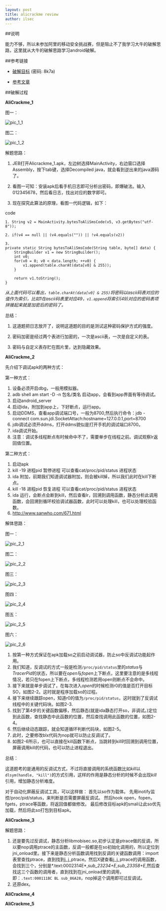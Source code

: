 ```yaml
---
layout: post
title: alicrackme review
author: ilsec
---
```


##说明

能力不够，所以未参加阿里的移动安全挑战赛，但是阻止不了我学习大牛的破解思路，这里就从大牛的破解思路学习android破解。

##参考链接

* [破解目标] (密码: 8k7a)

* [参考文章]

##破解过程

**AliCrackme_1**

图一：

![pic_1_1](http://f8.topit.me/8/06/49/112252130002e49068l.jpg)

图二：

![pic_1_2](http://fb.topit.me/b/9c/53/1122585776234539cbo.jpg)

解题思路：

1. JEB打开Alicrackme_1.apk，左边树选择MainActivity，右边窗口选择Assembly，按下tab键，选择Decompiled java，就会看到逆出来的java源码了。
	
2. 看图一可知：安装apk后看手机日志即可分析出密码，即爆破法。输入012345678，然后看日志，找出对应的数字即可。
	
3. 现在探究此算法的原理，看图一代码逻辑，如下：

code

	1. String v2 = MainActivity.bytesToAliSmsCode(v5, v3.getBytes("utf-8"));
       
	2. if(v4 == null || (v4.equals("")) || !v4.equals(v2))

	3.
	private static String bytesToAliSmsCode(String table, byte[] data) {
        StringBuilder v1 = new StringBuilder();
        int v0;
        for(v0 = 0; v0 < data.length; ++v0) {
            v1.append(table.charAt(data[v0] & 255));
        }

        return v1.toString();
    }

*从上面代码可以看出，`table.charAt(data[v0] & 255)`将密码以ascii码表对应的值作为索引，比如1在ascii码表里对应49，`v1.append`将索引(49)对应的密码表项拼接起来就是加密后的密码了。*

总结：

1. 这道题把日志放开了，说明这道题的目的是测试这种密码保护方式的强度。

2. 密码加密是经过两个表进行加密的，一次是ascii表，一次是自定义的表。

3. 密码与自定义表存贮在图片里，达到隐藏效果。


**AliCrackme_2**

先介绍下调试apk的两种方式：

第一种方式：
>
1. 设备必须开启dbg，一般用模拟器。
2. adb shell am start -D -n 包名/类名 启动app，会看到app界面有等待调试。
3. 启动android_server
4. 启动ida，附加到app上，下好断点，运行app。
5. 启动DDMS，查看app调试端口号，一般为8700,然后执行命令：jdb -connect com.sun.jdi.SocketAttach:hostname=127.0.0.1,port=8700
6. jdb调试必须开ddms，打开ddms貌似是打开手机的调试端口8700。
7. ida调试开始。
8. 注意：调试多线程断点有时候命中不了，需要单步在线程之前。调试观察lr返回值位置。

第二种方式：
>
1. 启动apk
2. kill -19 进程pid 暂停进程 可以查看cat/proc/pid/status 进程状态
3. ida 附加，前期我们知道调试器附加，则会被kill掉，所以我们此时在kill下断点。
4. kill -18 进程pid 恢复进程 可以查看cat/proc/pid/status 进程状态
5. ida 运行，会断点会断到kill，然后查看lr，回溯到调用函数，静态分析此调用函数，会回溯到循环校验调试器函数，此时可以处理kill，也可以处理校验函数。
6. http://www.sanwho.com/671.html

解体思路：

图一：

![pic_2_1](http://f5.topit.me/5/d5/63/11252682993f763d55o.jpg)

图二：

![pic_2_2](http://id.topit.me/d/7e/dc/1125268301cd6dc7edo.jpg)

图三：

![pic_2_3](http://i1.topit.me/1/ff/04/1125268303b6c04ff1o.jpg)

图四：

![pic_2_4](http://ia.topit.me/a/e1/ac/1125268305fabace1ao.jpg)

图五：

![pic_2_5](http://fc.topit.me/c/ee/0b/1125268506a6e0beeco.jpg)

图六：

![pic_2_6](http://id.topit.me/d/62/fb/1125268523ecffb62do.jpg)

1. 按第一种方式保证在apk加载so之前启动调试器，防止so中反调试功能起作用。
2. 我们知道，反调试的方式一般是检测`/proc/pid/status`里的*status*与*TracerPid*的状态，所以要在*open*与*fopen*上下断点，这里要注意的是多线程情况，若只在fopen上下断点，多线程检测若用open则断点不会命中。
3. 接下来就是单步调试了，在每次进入*open*的时候检测r0的值是否打开目标SO，如图2-2。这时就是程序加载so的过程。
4. 接下来继续跟踪open，知道r0的值为`/proc/pid/status`，这时就到了反调试线程中的关键代码块。如图2-3.
5. 找到了第4步的关键函数偏移，然后静态(就是ida静态打开so，非调试。)定位到此函数，查找静态中此函数的位置，然后查找调用此函数的位置，如图2-4。
6. 然后继续动态跟踪，就会知道循环判断代码块，如图2-5。
7. 此时，之要修改blx代码为nop就可以防止反调试了。
8. 如图2-6所示，也可以直接在kill函数下断点，当跳转到kill时回溯到调用位置，屏蔽调用kill的代码，也可以防止进程退出。

总结：

这道题考的是通用的反调试方式，不过将直接调用的系统函数比如*kill*以`dlsym(handle, "kill")`的方式引用，这样的作用是静态分析的时候不会出现*kill*引用，增加静态分析难度。

对于自动化屏蔽反调试工具，可以这样做：
首先以so作为载体。
先用inotify监控/proc/pid/status，来判断是否需要屏蔽反调试。
然后hook open，fopen，fgets，ptrace等函数，将返回值都做修改。
最后修改目标apk的smali让此so优先加载，然后将此so打包到目标apk。

**AliCrackme_3**

解题思路：

1. 还是要先过反调试，静态分析libmobisec.so,初步认定是ptrace做的反调，所以要nop调用ptrace的主函数，反调一般都是在so初始化调用的，所以定位到jni_onload里。接下来是静态分析函数调用找到反调的关键函数调用：import表里查找ptrace，直到找到j_j_ptrace。然后X键查看j_j_ptrace的调用函数，会找到三个，分别是*.text:0002314E*,*sub_23234+E*,*sub_23358+E*,然后查找这三个函数的调用者，直到找到在jni_onload里的调用，即：`.text:000111BC BL sub_86A28`，nop掉这个调用即可过反调试。
2. 还原dex。

**AliCrackme_4**

**AliCrackme_5**


[破解目标]: http://pan.baidu.com/s/1bns8LAJ

[参考文章]: http://bbs.pediy.com/showthread.php?t=197235
